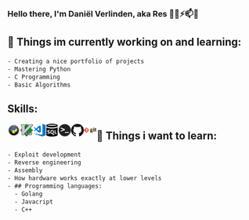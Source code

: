 ### Hello there, I'm Daniël Verlinden, aka Res 👋✨⚡📫💬

## 🔭 Things im currently working on and learning: 
    - Creating a nice portfolio of projects
    - Mastering Python
    - C Programming
    - Basic Algorithms

##    Skills:
<img align="left" alt="Terminal" width="26px" src=".github/images/1python.png" />
<img align="left" alt="Terminal" width="26px" src=".github/images/vim.png" />
<img align="left" alt="Terminal" width="26px" src=".github/images/vscode.png" />
<img align="left" alt="Terminal" width="26px" src=".github/images/sql.png" />
<img align="left" alt="Terminal" width="26px" src=".github/images/terminal.png" />
<img align="left" alt="Terminal" width="26px" src=".github/images/github.png" />
<img align="left" alt="Terminal" width="26px" src=".github/images/git.png" />



## 🤔 Things i want to learn:
    - Exploit development
    - Reverse engineering
    - Assembly
    - How hardware works exactly at lower levels 
    - ## Programming languages:
 	  - Golang
	  - Javacript
	  - C++

